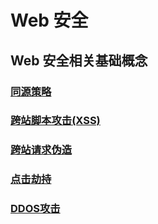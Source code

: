 # Web 安全

## Web 安全相关基础概念

### [同源策略](./Same-Origin-Policy.md)
### [跨站脚本攻击(XSS)](./XSS.md)
### [跨站请求伪造](./CSRF.md)
### [点击劫持](./click-jacking.md)
### [DDOS攻击](./DDoS.md)
